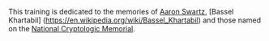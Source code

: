 This training is dedicated to the memories of [Aaron Swartz](https://en.wikipedia.org/wiki/Aaron_Swartz), [Bassel Khartabil]
(https://en.wikipedia.org/wiki/Bassel_Khartabil) and those named on the [National Cryptologic Memorial](https://www.nsa.gov/about/cryptologic-heritage/cryptologic-memorial/cryptologic-memorial-list.shtml).